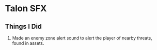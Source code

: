# Talon SFX

## Things I Did

1. Made an enemy zone alert sound to alert the player of nearby threats, found in assets.
